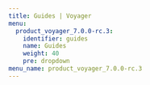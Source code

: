 ```yaml
---
title: Guides | Voyager
menu:
  product_voyager_7.0.0-rc.3:
    identifier: guides
    name: Guides
    weight: 40
    pre: dropdown
menu_name: product_voyager_7.0.0-rc.3
---
```

